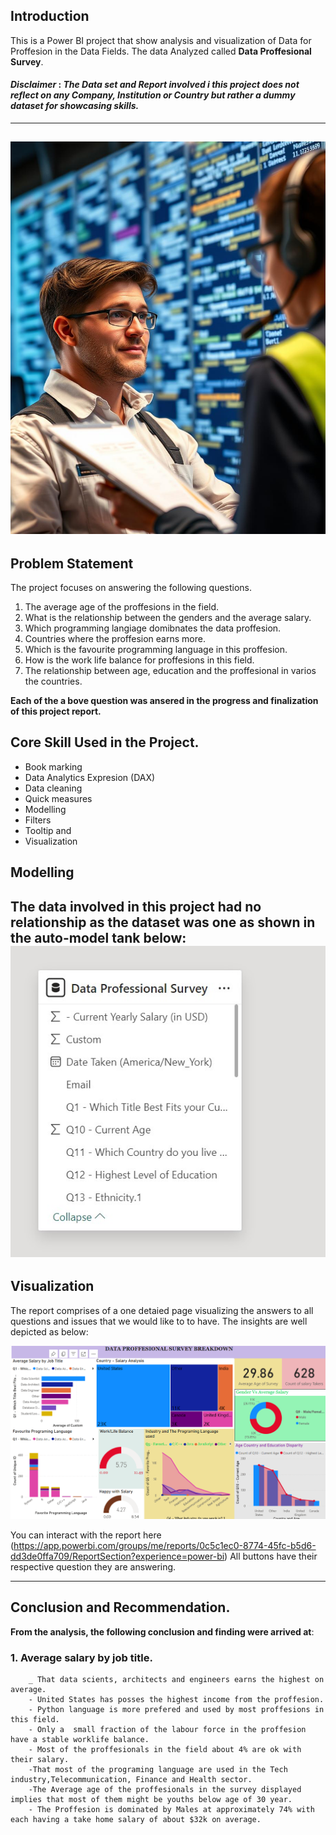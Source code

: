 ## Introduction

This is a Power BI project that show analysis and visualization of Data for Proffesion in the Data Fields. The data Analyzed called **Data Proffesional Survey**.
#### **_Disclaimer_** :  _The Data set and Report involved i this project does not reflect on any Company, Institution or Country but rather a dummy dataset for showcasing skills._
---
![](bbfaca06-3637-4f11-a95b-f22111358fa5.png)
---

## Problem Statement
The project focuses on answering the following questions.

1. The average age of the proffesions in the field.
2. What is the relationship between the genders and the average salary.
3. Which programming langiage domibnates the data proffesion.
4. Countries where the proffesion earns more.
5. Which is the favourite programming language in this proffesion.
6. How is the work life balance for proffesions in this field.
7. The relationship between age, education and the proffesional in varios  the countries.

**Each of the a bove question was ansered in the progress and finalization of this project report.**

## Core Skill Used in the Project.
- Book marking
- Data Analytics Expresion (DAX)
- Data cleaning
- Quick measures
- Modelling
- Filters
- Tooltip and
- Visualization

## Modelling

The data involved in this project had no relationship as the dataset was one as shown in the auto-model tank below:
![](Model.jpg)
---

## Visualization

The report comprises of a one detaied page visualizing the answers to all questions and issues that we would like to 
to have. The insights are well depicted as below:

![](PbI.png)

You can interact with the report here (https://app.powerbi.com/groups/me/reports/0c5c1ec0-8774-45fc-b5d6-dd3de0ffa709/ReportSection?experience=power-bi) All buttons have their respective question they are answering.

---

## Conclusion and Recommendation.
**From the analysis, the following conclusion and finding were arrived at**:
### **1. Average salary by job title.**
        _ That data scients, architects and engineers earns the highest on average.
        - United States has posses the highest income from the proffesion.
        - Python language is more prefered and used by most proffesions in this field.
        - Only a  small fraction of the labour force in the proffesion have a stable worklife balance.
        - Most of the proffesionals in the field about 4% are ok with their salary.
        -That most of the programing language are used in the Tech industry,Telecommunication, Finance and Health sector.
        -The Average age of the proffesionals in the survey displayed implies that most of them might be youths below age of 30 year.
        - The Proffesion is dominated by Males at approximately 74% with each having a take home salary of about $32k on average.

